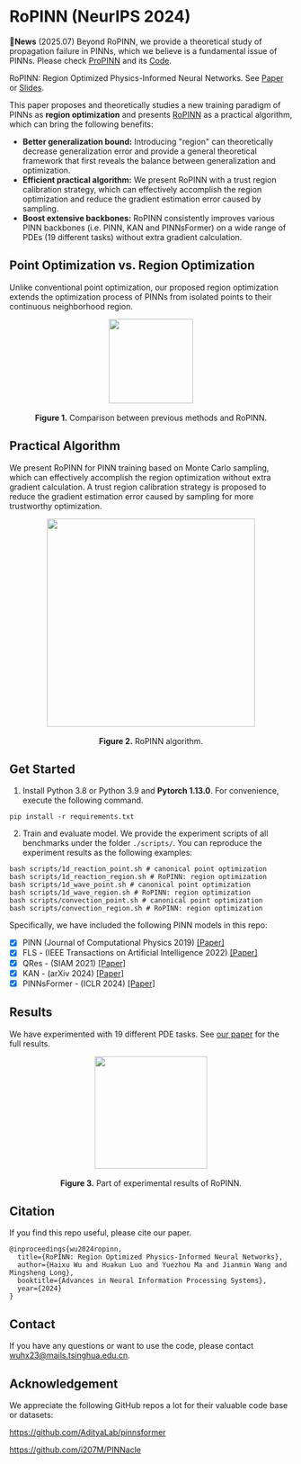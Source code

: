 # RoPINN (NeurIPS 2024)

:triangular_flag_on_post:**News** (2025.07) Beyond RoPINN, we provide a theoretical study of propagation failure in PINNs, which we believe is a fundamental issue of PINNs. Please check [ProPINN](https://arxiv.org/abs/2502.00803) and its [Code](https://github.com/thuml/ProPINN?tab=readme-ov-file).

RoPINN: Region Optimized Physics-Informed Neural Networks. See [Paper](https://arxiv.org/abs/2405.14369) or [Slides](https://wuhaixu2016.github.io/pdf/NeurIPS2024_RoPINN.pdf).

This paper proposes and theoretically studies a new training paradigm of PINNs as **region optimization** and presents [RoPINN](https://arxiv.org/abs/2405.14369) as a practical algorithm,  which can bring the following benefits:

- **Better generalization bound:** Introducing "region" can theoretically decrease generalization error and provide a general theoretical framework that first reveals the balance between generalization and optimization.
- **Efficient practical algorithm:** We present RoPINN with a trust region calibration strategy, which can effectively accomplish the region optimization and reduce the gradient estimation error caused by sampling.
- **Boost extensive backbones:** RoPINN consistently improves various PINN backbones (i.e. PINN, KAN and PINNsFormer) on a wide range of PDEs (19 different tasks) without extra gradient calculation.

## Point Optimization vs. Region Optimization

Unlike conventional point optimization, our proposed region optimization extends the optimization process of PINNs from isolated points to their continuous neighborhood region.

<p align="center">
<img src=".\pic\comparison.png" height = "150" alt="" align=center />
<br><br>
<b>Figure 1.</b> Comparison between previous methods and RoPINN.
</p>

## Practical Algorithm

We present RoPINN for PINN training based on Monte Carlo sampling, which can effectively accomplish the region optimization without extra gradient calculation. A trust region calibration strategy is proposed to reduce the gradient estimation error caused by sampling for more trustworthy optimization.

<p align="center">
<img src=".\pic\algorithm.png" height = "370" alt="" align=center />
<br><br>
<b>Figure 2.</b> RoPINN algorithm.
</p>

## Get Started

1. Install Python 3.8 or Python 3.9 and **Pytorch 1.13.0**. For convenience, execute the following command.

```shell
pip install -r requirements.txt
```

2. Train and evaluate model. We provide the experiment scripts of all benchmarks under the folder `./scripts/`. You can reproduce the experiment results as the following examples:

```shell
bash scripts/1d_reaction_point.sh # canonical point optimization
bash scripts/1d_reaction_region.sh # RoPINN: region optimization
bash scripts/1d_wave_point.sh # canonical point optimization
bash scripts/1d_wave_region.sh # RoPINN: region optimization
bash scripts/convection_point.sh # canonical point optimization
bash scripts/convection_region.sh # RoPINN: region optimization
```

Specifically, we have included the following PINN models in this repo:

- [x] PINN (Journal of Computational Physics 2019) [[Paper]](https://github.com/maziarraissi/PINNs)
- [x] FLS - (IEEE Transactions on Artificial Intelligence 2022) [[Paper]](https://arxiv.org/abs/2109.09338)
- [x] QRes - (SIAM 2021) [[Paper]](https://arxiv.org/abs/2101.08366)
- [x] KAN - (arXiv 2024) [[Paper]](https://arxiv.org/abs/2404.19756)
- [x] PINNsFormer - (ICLR 2024) [[Paper]](https://arxiv.org/abs/2307.11833)

## Results

We have experimented with 19 different PDE tasks. See [our paper](https://arxiv.org/abs/2405.14369) for the full results.

<p align="center">
<img src="./pic/results.png" height = "200" alt="" align=center />
<br><br>
<b>Figure 3.</b> Part of experimental results of RoPINN.
</p>

## Citation

If you find this repo useful, please cite our paper.

```
@inproceedings{wu2024ropinn,
  title={RoPINN: Region Optimized Physics-Informed Neural Networks},
  author={Haixu Wu and Huakun Luo and Yuezhou Ma and Jianmin Wang and Mingsheng Long},
  booktitle={Advances in Neural Information Processing Systems},
  year={2024}
}
```

## Contact

If you have any questions or want to use the code, please contact [wuhx23@mails.tsinghua.edu.cn](mailto:wuhx23@mails.tsinghua.edu.cn).

## Acknowledgement

We appreciate the following GitHub repos a lot for their valuable code base or datasets:

https://github.com/AdityaLab/pinnsformer

https://github.com/i207M/PINNacle
